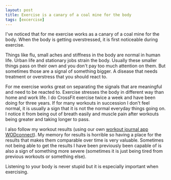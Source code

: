 ```yaml
---
layout: post
title: Exercise is a canary of a coal mine for the body
tags: [excercise]
---
```


I've noticed that for me exercise works as a canary of a coal mine for the body. When the body is getting overstressed, it is first noticeable during exercise.

Things like flu, small aches and stiffness in the body are normal in human life. Urban life and stationary jobs strain the body. Usually these smaller things pass on their own and you don't pay too much attention on them. But sometimes those are a signal of something bigger. A disease that needs treatment or overstress that you should react to.

For me exercise works great on separating the signals that are meaningful and need to be reacted to. Exercise stresses the body in different way than home and work life. I do CrossFit exercise twice a week and have been doing for three years. If for many workouts in succession I don't feel normal, it is usually a sign that it is not the normal everyday things going on. I notice it from being out of breath easily and muscle pain after workouts being greater and taking longer to pass.

I also follow my workout results (using our own [workout journal app WODconnect](https://www.wodconnect.com)). My memory for results is horrible so having a place for the results that makes them comparable over time is very valuable. Sometimes not being able to get the results I have been previously been capable of is also a sign of something more severe (sometimes it is just being tired from previous workouts or something else).

Listening to your body is never stupid but it is especially important when exercising.
